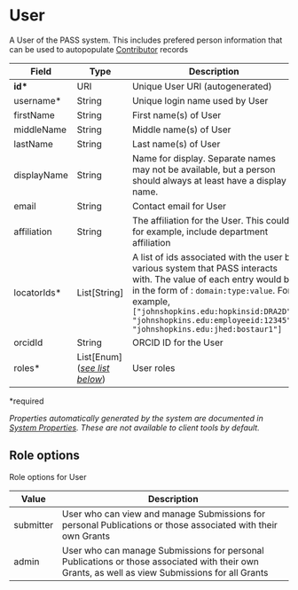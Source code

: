 # User

A User of the PASS system. This includes prefered person information that can be used to autopopulate [Contributor](Contributor.md) records

| Field  		| Type  		| Description |
| ------------- | ------------- | ------------- |
| __id*__ | URI | Unique User URI (autogenerated) |
| username* | String | Unique login name used by User |
| firstName | String | First name(s) of User |
| middleName | String | Middle name(s) of User |
| lastName | String | Last name(s) of User |
| displayName | String | Name for display. Separate names may not be available, but a person should always at least have a display name. |
| email | String | Contact email for User |
| affiliation | String | The affiliation for the User. This could, for example, include department affiliation |
| locatorIds* |  List[String] | A list of ids associated with the user by various system that PASS interacts with. The value of each entry would be in the form of : `domain:type:value`. For example, `["johnshopkins.edu:hopkinsid:DRA2D", "johnshopkins.edu:employeeid:12345", "johnshopkins.edu:jhed:bostaur1"]` |
| orcidId | String | ORCID ID for the User |
| roles* | List[Enum] ([_see list below_](#role-options)) | User roles |

*required 

*Properties automatically generated by the system are documented in [System Properties](SystemProperties.md). These are not available to client tools by default.*

## Role options

Role options for User

| Value  		| Description |
| ------------- | ------------- |
| submitter | User who can view and manage Submissions for personal Publications or those associated with their own Grants |
| admin |  User who can manage Submissions for personal Publications or those associated with their own Grants, as well as view Submissions for all Grants |
